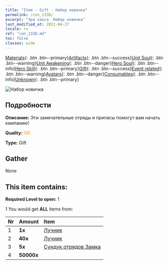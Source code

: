 ```yaml
---
title: "Item - Gift - Набор новичка"
permalink: /con_1338/
excerpt: "Эра хаоса  Набор новичка"
last_modified_at: 2021-04-27
locale: ru
ref: "con_1338.md"
toc: false
classes: wide
---
```

 [Materials](/ItemsRU/){: .btn .btn--primary}[Artifacts](/ItemsRU/Artifacts/){: .btn .btn--success}[Unit Soul](/ItemsRU/UnitSoul/){: .btn .btn--warning}[Unit Awakening](/ItemsRU/UnitAwakening/){: .btn .btn--danger}[Hero Soul](/ItemsRU/HeroSoul/){: .btn .btn--info}[Hero Skill](/ItemsRU/HeroSkill/){: .btn .btn--primary}[Gift](/ItemsRU/Gift/){: .btn .btn--success}[Event related](/ItemsRU/Events/){: .btn .btn--warning}[Avatars](/ItemsRU/Avatars/){: .btn .btn--danger}[Consumables](/ItemsRU/Consumables/){: .btn .btn--info}[Unknown](/ItemsRU/Unknown/){: .btn .btn--primary}

 ![Набор новичка](/images/t/i_906015.png)

## Подробности
 **Описание:** Эти замечательные отряды и припасы помогут вам начать кампанию!

 **Quality:** <span style="color: #FF8C00">OK</span>

 **Type:** Gift

## Gather

  None

## This item contains:

 **Required Level to open:** 1

 1 You would get **ALL** items  from:

  | Nr | Amount |     Item    |
  |:---|:-------|:------------|
  | 1 |  **1x** | [Лучник](/ru/units/Marksman/) |  | 
  | 2 |  **40x** | [Лучник](/ItemsRU/unt_191/) |  | 
  | 3 |  **5x** | [Сундук отрядов Замка](/ItemsRU/con_1269/) |  | 
  | 4 |  **50000x** | <i class="fas fa-coins"/> |  | 

